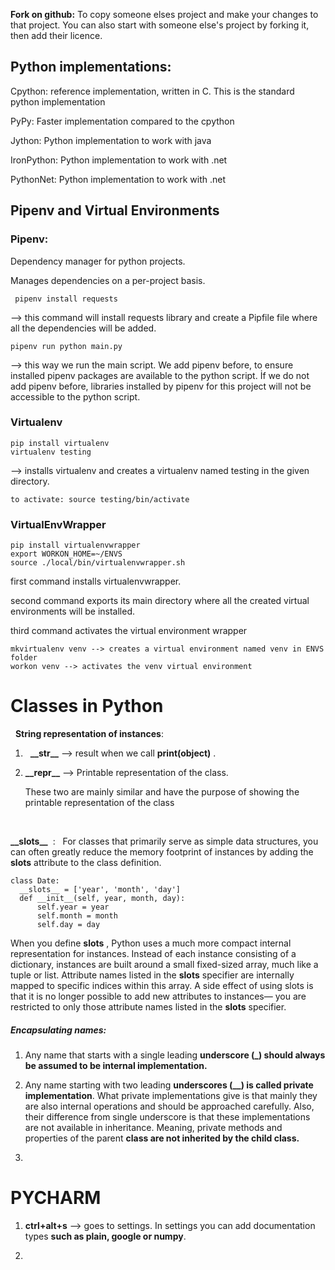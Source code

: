 **Fork on github:** To copy someone elses project and make your changes to that project. You can also start with someone else's project by forking it, then add their licence. 

## Python implementations:

Cpython:  reference implementation, written in C. This is the standard python implementation

PyPy: Faster implementation compared to the cpython

Jython: Python implementation to work with java

IronPython: Python implementation to work with .net 

PythonNet: Python implementation to work with .net

## Pipenv and Virtual Environments

### **Pipenv**:

Dependency manager for python projects. 

Manages dependencies on a per-project basis. 

```
 pipenv install requests
```

--> this command will install requests library and create a Pipfile file where all the dependencies will be added.

```
pipenv run python main.py 
```

--> this way we run the main script. We add pipenv before, to ensure installed pipenv packages are available to the python script. İf we do not add pipenv before, libraries installed by pipenv for this project will not be accessible to the python script.

### **Virtualenv**

```
pip install virtualenv
virtualenv testing
```

--> installs virtualenv and creates a virtualenv named testing in the given directory.

```
to activate: source testing/bin/activate
```

### VirtualEnvWrapper

```
pip install virtualenvwrapper
export WORKON_HOME=~/ENVS
source ./local/bin/virtualenvwrapper.sh
```

first command installs virtualenvwrapper.

second command exports its main directory where all the created virtual environments will be installed.

third command activates the virtual environment wrapper

```
mkvirtualenv venv --> creates a virtual environment named venv in ENVS folder
workon venv --> activates the venv virtual environment
```





# Classes in Python

  **String representation of instances**: 

1.   **\_\_str\_\_**  --> result when we call **print(object)** .  

2. **\_\_repr\_\_** --> Printable representation of the class. 
   
   These two are mainly similar and have the purpose of showing the printable representation of the class
   
    

**_\_slots\_\_**  :    For classes that primarily serve as simple data structures, you can often greatly reduce the memory footprint of instances by adding the __slots__ attribute to the class definition. 

```
class Date:
  __slots__ = ['year', 'month', 'day']
  def __init__(self, year, month, day):
      self.year = year
      self.month = month
      self.day = day
```

When you define __slots__ , Python uses a much more compact internal representation
for instances. Instead of each instance consisting of a dictionary, instances are built
around a small fixed-sized array, much like a tuple or list. Attribute names listed in the
__slots__ specifier are internally mapped to specific indices within this array. A side
effect of using slots is that it is no longer possible to add new attributes to instances—
you are restricted to only those attribute names listed in the __slots__ specifier.



##### **Encapsulating names**:

1) Any name that starts with a single leading **underscore (_) should always be assumed to be internal implementation.** 

2) Any name starting with two leading **underscores (__) is called private implementation**. What private implementations give is that mainly they are also internal operations and should be approached carefully. Also, their difference from single underscore is that these implementations are not available in inheritance. Meaning, private methods and properties of the parent **class are not inherited by the child class.**

3) 





# PYCHARM

1. **ctrl+alt+s** --> goes to settings. In settings you can add documentation types **such as plain, google or numpy**.

2. 

